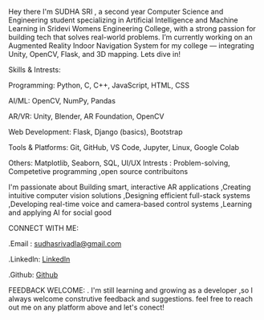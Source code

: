 Hey there I'm SUDHA SRI , a second year  Computer Science and Engineering student specializing in Artificial Intelligence and Machine Learning in Sridevi Womens Engineering College, with a strong passion for building tech that solves real-world problems. I’m currently working on an Augmented Reality Indoor Navigation System for my college — integrating Unity, OpenCV, Flask, and 3D mapping. Lets dive in!

Skills & Intrests:

Programming: Python, C, C++, JavaScript, HTML, CSS

AI/ML:  OpenCV, NumPy, Pandas

AR/VR: Unity, Blender, AR Foundation, OpenCV

Web Development: Flask, Django (basics), Bootstrap

Tools & Platforms: Git, GitHub, VS Code, Jupyter, Linux, Google Colab

Others: Matplotlib, Seaborn, SQL, UI/UX
Intrests : Problem-solving, Competetive  programming ,open source contribuitons

I'm passionate about Building smart, interactive AR applications ,Creating intuitive computer vision solutions ,Designing efficient full-stack systems ,Developing real-time voice and camera-based control systems ,Learning and applying AI for social good

CONNECT WITH ME:


.Email : [sudhasrivadla@gmail.com](sudhasrivadla@gmail.com)

.Linkedln: [Linkedln](https://www.linkedin.com/in/vadla-sudhasri-21b418288/)

.Github: [Github](https://github.com/Sudhasri-ui/vadla-sudha-sri/edit/main/README.md)


FEEDBACK WELCOME:
. I'm still learning and growing as a developer ,so I always welcome construtive feedback and suggestions. feel free to reach out me on any platform above and let's conect!
